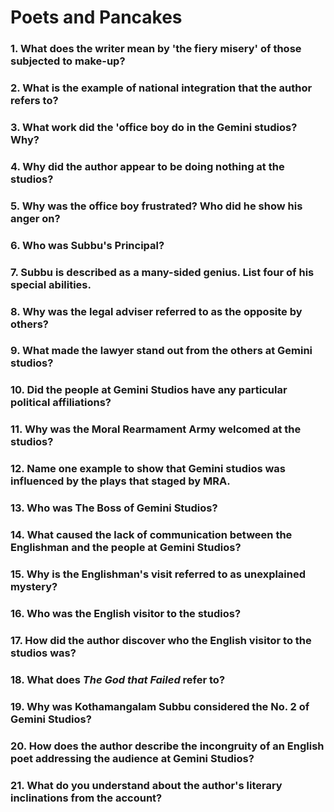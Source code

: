 # Poets and Pancakes 
### 1. What does the writer mean by 'the fiery misery' of those subjected to make-up? 
### 2. What is the example of national integration that the author refers to? 
### 3. What work did the 'office boy do in the Gemini studios? Why? 
### 4. Why did the author appear to be doing nothing at the studios? 
### 5. Why was the office boy frustrated? Who did he show his anger on? 
### 6. Who was Subbu's Principal? 
### 7. Subbu is described as a many-sided genius. List four of his special abilities. 
### 8. Why was the legal adviser referred to as the opposite by others? 
### 9. What made the lawyer stand out from the others at Gemini studios? 
### 10. Did the people at Gemini Studios have any particular political affiliations? 
### 11. Why was the Moral Rearmament Army welcomed at the studios? 
### 12. Name one example to show that Gemini studios was influenced by the plays that staged by MRA.
### 13. Who was The Boss of Gemini Studios? 
### 14. What caused the lack of communication between the Englishman and the people at Gemini Studios? 
### 15. Why is the Englishman's visit referred to as unexplained mystery? 
### 16. Who was the English visitor to the studios? 
### 17. How did the author discover who the English visitor to the studios was?
### 18. What does *The God that Failed* refer to? 
### 19. Why was Kothamangalam Subbu considered the No. 2 of Gemini Studios? 
### 20. How does the author describe the incongruity of an English poet addressing the audience at Gemini Studios? 
### 21. What do you understand about the author's literary inclinations from the account? 